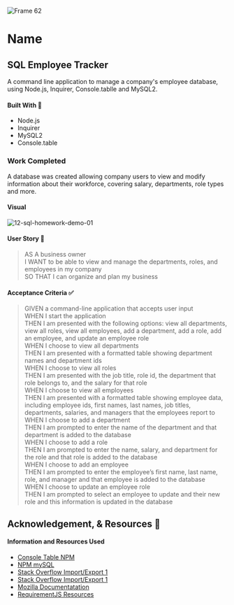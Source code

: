 

![Frame 62](https://user-images.githubusercontent.com/77648727/114948310-9792c180-9e03-11eb-9af7-3f7bf901ae05.png)


# Name

## SQL Employee Tracker
A command line application to manage a company's employee database, using Node.js, Inquirer, Console.tablle and MySQL2.

#### Built With 🧰
- Node.js
- Inquirer
- MySQL2
- Console.table


### Work Completed
A database was created allowing company users to view and modify information about their workforce, covering salary, departments, role types and more.
#### Visual
![12-sql-homework-demo-01](https://user-images.githubusercontent.com/77648727/114947233-982a5880-9e01-11eb-8c56-f3de32b7bfaf.gif)



   
#### User Story 📖

> AS A business owner     
> I WANT to be able to view and manage the departments, roles, and employees in my company     
> SO THAT I can organize and plan my business     

#### Acceptance Criteria ✅
> GIVEN a command-line application that accepts user input     
> WHEN I start the application     
> THEN I am presented with the following options: view all departments, view all roles, view all employees, add a department, add a role, add an employee, and update an employee role     
> WHEN I choose to view all departments     
> THEN I am presented with a formatted table showing department names and department ids     
> WHEN I choose to view all roles     
> THEN I am presented with the job title, role id, the department that role belongs to, and the salary for that role     
> WHEN I choose to view all employees     
> THEN I am presented with a formatted table showing employee data, including employee ids, first names, last names, job titles, departments, salaries, and managers that the employees report to     
> WHEN I choose to add a department     
> THEN I am prompted to enter the name of the department and that department is added to the database     
> WHEN I choose to add a role     
> THEN I am prompted to enter the name, salary, and department for the role and that role is added to the database     
> WHEN I choose to add an employee     
> THEN I am prompted to enter the employee’s first name, last name, role, and manager and that employee is added to the database     
> WHEN I choose to update an employee role     
> THEN I am prompted to select an employee to update and their new role and this information is updated in the database      

## Acknowledgement, & Resources 🤝

#### Information and Resources Used

- [Console Table NPM](https://www.npmjs.com/package/console.table)
- [NPM mySQL](https://www.npmjs.com/package/mysql)
- [Stack Overflow Import/Export 1](https://stackoverflow.com/questions/33589571module-exports-that-include-all-functions-in-a-single-line)
- [Stack Overflow Import/Export 1](https://stackoverflow.com/questions/31354559/using-node-js-require-vs-es6-import-export?rq=1hello.js)
- [Mozilla Documentatation](https://developer.mozilla.org/en-US/docs/Web/JavaScript/Reference/Global_Objects/Map)
- [RequirementJS Resources](https://requirejs.org/docs/whyamd.html#purposes)

